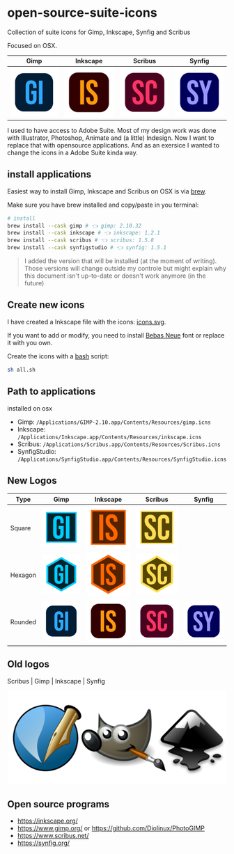 # open-source-suite-icons

Collection of suite icons for Gimp, Inkscape, Synfig and Scribus

Focused on OSX.

|                            Gimp                            |                              Inkscape                              |                             Scribus                              |                             Synfig                             |
| :--------------------------------------------------------: | :----------------------------------------------------------------: | :--------------------------------------------------------------: | :------------------------------------------------------------: |
| ![Gimp](export/gimp/rounded/icon.iconset/icon_128x128.png) | ![Inkscape](export/inkscape/rounded/icon.iconset/icon_128x128.png) | ![Scribus](export/scribus/rounded/icon.iconset/icon_128x128.png) | ![Synfig](export/synfig/rounded/icon.iconset/icon_128x128.png) |

I used to have access to Adobe Suite. Most of my design work was done with Illustrator, Photoshop, Animate and (a little) Indesign. Now I want to replace that with opensource applications. And as an exersice I wanted to change the icons in a Adobe Suite kinda way.

## install applications

Easiest way to install Gimp, Inkscape and Scribus on OSX is via [brew](https://brew.sh/).

Make sure you have brew installed and copy/paste in you terminal:

```bash
# install
brew install --cask gimp # 👈 gimp: 2.10.32
brew install --cask inkscape # 👈 inkscape: 1.2.1
brew install --cask scribus # 👈 scribus: 1.5.8
brew install --cask synfigstudio # 👈 synfig: 1.5.1
```

> I added the version that will be installed (at the moment of writing). Those versions will change outside my controle but might explain why this document isn't up-to-date or doesn't work anymore (in the future)

## Create new icons

I have created a Inkscape file with the icons: [icons.svg](design/icons.svg).

If you want to add or modify, you need to install [Bebas Neue](https://fonts.google.com/specimen/Bebas+Neue) font or replace it with you own.

Create the icons with a [bash](all.sh) script:

```bash
sh all.sh
```

## Path to applications

installed on osx

- Gimp: `/Applications/GIMP-2.10.app/Contents/Resources/gimp.icns`
- Inkscape: `/Applications/Inkscape.app/Contents/Resources/inkscape.icns`
- Scribus: `/Applications/Scribus.app/Contents/Resources/Scribus.icns`
- SynfigStudio: `/Applications/SynfigStudio.app/Contents/Resources/SynfigStudio.icns`

## New Logos

| Type    | Gimp                                                       | Inkscape                                                           | Scribus                                                          | Synfig                                                         |
| ------- | ---------------------------------------------------------- | ------------------------------------------------------------------ | ---------------------------------------------------------------- | -------------------------------------------------------------- |
| Square  | ![Gimp](export/gimp/square/icon.iconset/icon_128x128.png)  | ![Inkscape](export/inkscape/square/icon.iconset/icon_128x128.png)  | ![Scribus](export/scribus/square/icon.iconset/icon_128x128.png)  |                                                                |
| Hexagon | ![Gimp](export/gimp/hexagon/icon.iconset/icon_128x128.png) | ![Inkscape](export/inkscape/hexagon/icon.iconset/icon_128x128.png) | ![Scribus](export/scribus/hexagon/icon.iconset/icon_128x128.png) |                                                                |
| Rounded | ![Gimp](export/gimp/rounded/icon.iconset/icon_128x128.png) | ![Inkscape](export/inkscape/rounded/icon.iconset/icon_128x128.png) | ![Scribus](export/scribus/rounded/icon.iconset/icon_128x128.png) | ![Synfig](export/synfig/rounded/icon.iconset/icon_128x128.png) |

## Old logos

<!--
| Gimp                       | Inkscape                      | Scribus                      |
| -------------------------- | ----------------------------- | ---------------------------- |
| ![](images/logo/gimp.webp) | ![](images/logo/inkscape.png) | ![](images/logo/scribus.png) |
-->

Scribus | Gimp | Inkscape | Synfig

![](images/logo/taylorjay.hotglue.png)

## Open source programs

- https://inkscape.org/
- https://www.gimp.org/ or https://github.com/Diolinux/PhotoGIMP
- https://www.scribus.net/
- https://synfig.org/
